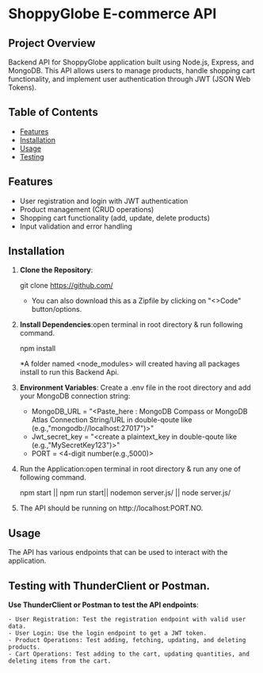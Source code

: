 # ShoppyGlobe E-commerce API

## Project Overview

Backend API for ShoppyGlobe application built using Node.js, Express, and MongoDB. This API allows users to manage products, handle shopping cart functionality, and implement user authentication through JWT (JSON Web Tokens).

## Table of Contents

- [Features](#features)
- [Installation](#installation)
- [Usage](#usage)
- [Testing](#testing-with-thunderclient)

## Features

- User registration and login with JWT authentication
- Product management (CRUD operations)
- Shopping cart functionality (add, update, delete products)
- Input validation and error handling

## Installation

1. **Clone the Repository**:

   git clone https://github.com/

   * You can also download this as a Zipfile by clicking on "<>Code" button/options. 

2. **Install Dependencies**:open terminal in root directory & run following command.

    npm install

    *A  folder named <node_modules> will created having all packages install to run this Backend Api.

3. **Environment Variables**: Create a .env file in the root directory and add your MongoDB connection string:

    - MongoDB_URL = "<Paste_here : MongoDB Compass or MongoDB Atlas Connection String/URL in double-qoute  like (e.g.,"mongodb://localhost:27017")>"
    - Jwt_secret_key = "<create a plaintext_key in double-qoute like (e.g.,"MySecretKey123")>"
    - PORT = <4-digit number(e.g.,5000)>

4. Run the Application:open terminal in root directory & run any one of following command.

    npm start || npm run start|| nodemon server.js/ || node server.js/

5. The API should be running on http://localhost:PORT.NO.

## Usage

The API has various endpoints that can be used to interact with the application.

## Testing with ThunderClient or Postman.

 **Use ThunderClient or Postman to test the API endpoints**:

    - User Registration: Test the registration endpoint with valid user data.
    - User Login: Use the login endpoint to get a JWT token.
    - Product Operations: Test adding, fetching, updating, and deleting products.
    - Cart Operations: Test adding to the cart, updating quantities, and deleting items from the cart.